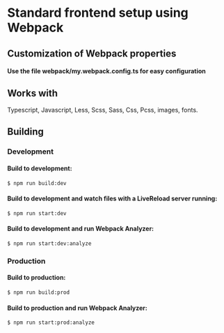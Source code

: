 # Standard frontend setup using Webpack 

## Customization of Webpack properties 
#### Use the file webpack/my.webpack.config.ts for easy configuration

## Works with
Typescript, Javascript, Less, Scss, Sass, Css, Pcss, images, fonts.

## Building 
### Development
#### Build to development:
```
$ npm run build:dev
```
#### Build to development and watch files with a LiveReload server running:
```
$ npm run start:dev
```
#### Build to development and run Webpack Analyzer:
```
$ npm run start:dev:analyze
```

### Production
#### Build to production:
```
$ npm run build:prod
```
#### Build to production and run Webpack Analyzer:
```
$ npm run start:prod:analyze
```
